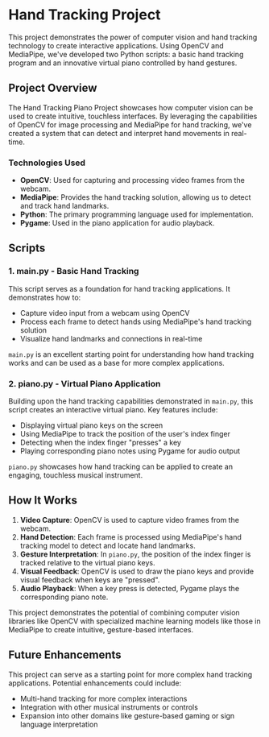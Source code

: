 # Hand Tracking Project

This project demonstrates the power of computer vision and hand tracking technology to create interactive applications. Using OpenCV and MediaPipe, we've developed two Python scripts: a basic hand tracking program and an innovative virtual piano controlled by hand gestures.

## Project Overview

The Hand Tracking Piano Project showcases how computer vision can be used to create intuitive, touchless interfaces. By leveraging the capabilities of OpenCV for image processing and MediaPipe for hand tracking, we've created a system that can detect and interpret hand movements in real-time.

### Technologies Used

- **OpenCV**: Used for capturing and processing video frames from the webcam.
- **MediaPipe**: Provides the hand tracking solution, allowing us to detect and track hand landmarks.
- **Python**: The primary programming language used for implementation.
- **Pygame**: Used in the piano application for audio playback.

## Scripts

### 1. main.py - Basic Hand Tracking

This script serves as a foundation for hand tracking applications. It demonstrates how to:

- Capture video input from a webcam using OpenCV
- Process each frame to detect hands using MediaPipe's hand tracking solution
- Visualize hand landmarks and connections in real-time

`main.py` is an excellent starting point for understanding how hand tracking works and can be used as a base for more complex applications.

### 2. piano.py - Virtual Piano Application

Building upon the hand tracking capabilities demonstrated in `main.py`, this script creates an interactive virtual piano. Key features include:

- Displaying virtual piano keys on the screen
- Using MediaPipe to track the position of the user's index finger
- Detecting when the index finger "presses" a key
- Playing corresponding piano notes using Pygame for audio output

`piano.py` showcases how hand tracking can be applied to create an engaging, touchless musical instrument.

## How It Works

1. **Video Capture**: OpenCV is used to capture video frames from the webcam.
2. **Hand Detection**: Each frame is processed using MediaPipe's hand tracking model to detect and locate hand landmarks.
3. **Gesture Interpretation**: In `piano.py`, the position of the index finger is tracked relative to the virtual piano keys.
4. **Visual Feedback**: OpenCV is used to draw the piano keys and provide visual feedback when keys are "pressed".
5. **Audio Playback**: When a key press is detected, Pygame plays the corresponding piano note.

This project demonstrates the potential of combining computer vision libraries like OpenCV with specialized machine learning models like those in MediaPipe to create intuitive, gesture-based interfaces.

## Future Enhancements

This project can serve as a starting point for more complex hand tracking applications. Potential enhancements could include:
- Multi-hand tracking for more complex interactions
- Integration with other musical instruments or controls
- Expansion into other domains like gesture-based gaming or sign language interpretation
